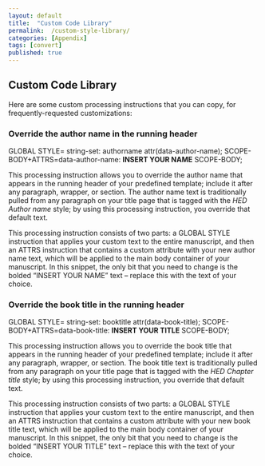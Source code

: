 ```yaml
---
layout: default
title:  "Custom Code Library"
permalink:  /custom-style-library/
categories: [Appendix]
tags: [convert]
published: true
---
```


<section data-type="appendix" class="hsecappendix" data-hederis-type="hsecappendix" id="custom-style-library" data-pi-attrs="id: custom-style-library; data-tags: convert;" role="doc-appendix" data-tags="convert" data-author-name=" " data-book-title=" " title="Custom Code Library"><h1 data-hederis-type="hblkchaptitle" class="hblkchaptitle" id="pDRTYtqHd">Custom Code Library</h1><p class="hblkp" data-hederis-type="hblkp" id="pd3ekibFX">Here are some custom processing instructions that you can copy, for frequently-requested customizations:</p><section class="hwprsubsection" data-hederis-type="hwprsubsection" id="pDcpjNv99" data-type="subsection" title="Override the author name in the running header"><h1 data-hederis-type="hblktitle" class="hblktitle" id="ph3mqXMZJ">Override the author name in the running header</h1><div class="hwprliteral" data-hederis-type="hwprliteral" id="p4OD4rSrC" data-type="programlisting" role="doc-example"><p class="hblkcode" data-hederis-type="hblkcode" id="pxLH6RWEC">GLOBAL STYLE= string-set: authorname attr(data-author-name); SCOPE-BODY+ATTRS=data-author-name: <strong class="hspanstrong" data-hederis-type="hspanstrong" id="ptFkEucbG">INSERT YOUR NAME</strong> SCOPE-BODY;</p></div><p class="hblkp" data-hederis-type="hblkp" id="pN6qlmNer">This processing instruction allows you to override the author name that appears in the running header of your predefined template; include it after any paragraph, wrapper, or section. The author name text is traditionally pulled from any paragraph on your title page that is tagged with the <em class="hspanem" data-hederis-type="hspanem" id="pPKJa9How">HED Author name</em> style; by using this processing instruction, you override that default text.</p><p class="hblkp" data-hederis-type="hblkp" id="pkmdnoTus">This processing instruction consists of two parts: a GLOBAL STYLE instruction that applies your custom text to the entire manuscript, and then an ATTRS instruction that contains a custom attribute with your new author name text, which will be applied to the main body container of your manuscript. In this snippet, the only bit that you need to change is the bolded &#8220;INSERT YOUR NAME&#8221; text &#8211; replace this with the text of your choice.</p></section><section class="hwprsubsection" data-hederis-type="hwprsubsection" id="pP25OTytO" data-type="subsection" title="Override the book title in the running header"><h1 data-hederis-type="hblktitle" class="hblktitle" id="pFsI2QtEW">Override the book title in the running header</h1><div class="hwprliteral" data-hederis-type="hwprliteral" id="pzQGroav2" data-type="programlisting" role="doc-example"><p class="hblkcode" data-hederis-type="hblkcode" id="pWz7pjHRx">GLOBAL STYLE= string-set: booktitle attr(data-book-title); SCOPE-BODY+ATTRS=data-book-title: <strong class="hspanstrong" data-hederis-type="hspanstrong" id="p3JObFBa7">INSERT YOUR TITLE</strong> SCOPE-BODY;</p></div><p class="hblkp" data-hederis-type="hblkp" id="p256WDP5Q">This processing instruction allows you to override the book title that appears in the running header of your predefined template; include it after any paragraph, wrapper, or section. The book title text is traditionally pulled from any paragraph on your title page that is tagged with the <em class="hspanem" data-hederis-type="hspanem" id="pV5u7YVI3">HED Chapter title</em> style; by using this processing instruction, you override that default text.</p><p class="hblkp" data-hederis-type="hblkp" id="pVdy46pDi">This processing instruction consists of two parts: a GLOBAL STYLE instruction that applies your custom text to the entire manuscript, and then an ATTRS instruction that contains a custom attribute with your new book title text, which will be applied to the main body container of your manuscript. In this snippet, the only bit that you need to change is the bolded &#8220;INSERT YOUR TITLE&#8221; text &#8211; replace this with the text of your choice.</p></section></section>